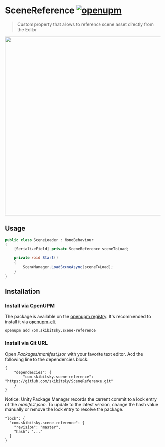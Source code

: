 # SceneReference [![openupm](https://img.shields.io/npm/v/com.skibitsky.scene-reference?label=openupm&registry_uri=https://package.openupm.com)](https://openupm.com/packages/com.skibitsky.scene-reference/)

> Custom property that allows to reference scene asset directly from the Editor

<img src="https://github.com/skibitsky/SceneReference/raw/master/.github/Images/screenshot.png" width="580">

## Usage

```csharp
public class SceneLoader : MonoBehaviour
{
    [SerializeField] private SceneReference sceneToLoad;

    private void Start()
    {
        SceneManager.LoadSceneAsync(sceneToLoad);
    }
}
```

## Installation

### Install via OpenUPM

The package is available on the [openupm registry](https://openupm.com). It's recommended to install it via [openupm-cli](https://github.com/openupm/openupm-cli).

```
openupm add com.skibitsky.scene-reference
```

### Install via Git URL

Open *Packages/manifest.json* with your favorite text editor. Add the following line to the dependencies block.

    {
        "dependencies": {
            "com.skibitsky.scene-reference": "https://github.com/skibitsky/SceneReference.git"
        }
    }

Notice: Unity Package Manager records the current commit to a lock entry of the *manifest.json*. To update to the latest version, change the hash value manually or remove the lock entry to resolve the package.

    "lock": {
      "com.skibitsky.scene-reference": {
        "revision": "master",
        "hash": "..."
      }
    }

